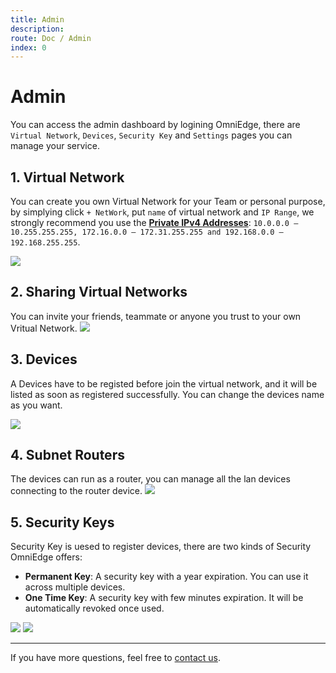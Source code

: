 ```yaml
---
title: Admin
description:
route: Doc / Admin 
index: 0
---
```



# Admin

You can access the admin dashboard by logining OmniEdge, there are `Virtual Network`, `Devices`, `Security Key` and `Settings` pages you can manage your service.
## 1. Virtual Network
You can create you own Virtual Network for your Team or personal purpose, by simplying click `+ NetWork`, put `name` of virtual network and `IP Range`, we strongly recommend you use the [**Private IPv4 Addresses**](https://en.wikipedia.org/wiki/Reserved_IP_addresses): `10.0.0.0 – 10.255.255.255, 172.16.0.0 – 172.31.255.255 and 192.168.0.0 – 192.168.255.255`.

![](/assets/docs/OmniEdge-VirtualNetwork.png)
## 2. Sharing Virtual Networks
You can invite your friends, teammate or anyone you trust to your own Vritual Network. 
![](/assets/docs/OmniEdge-SharingVirtualNetwork.png)

## 3. Devices 
A Devices have to be registed before join the virtual network, and it will be listed as soon as registered successfully. You can change the devices name as you want.

![](/assets/docs/OmniEdge-Devices.png)

## 4. Subnet Routers
The devices can run as a router, you can manage all the lan devices connecting to the router device. 
![](/assets/docs/OmniEdge-Devices-Subroutes.png)

## 5. Security Keys

Security Key is uesed to register devices, there are two kinds of Security OmniEdge offers:
- **Permanent Key**: A security key with a year expiration. You can use it across multiple devices.
- **One Time Key**: A security key with few minutes expiration. It will be automatically revoked once used.

![](/assets/docs/OmniEdge-CreateSecurityKey.png)
![](/assets/docs/OmniEdge-SecurityKey.png)


-----

If you have more questions, feel free to [contact us](mailto:support@omniedge.io).
